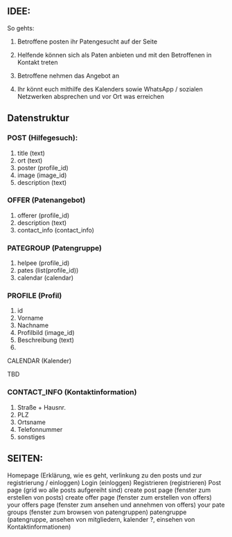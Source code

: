 ## IDEE:

So gehts:

1. Betroffene posten ihr Patengesucht auf der Seite

2. Helfende können sich als Paten anbieten und mit den Betroffenen in Kontakt treten

3. Betroffene nehmen das Angebot an

4. Ihr könnt euch mithilfe des Kalenders sowie WhatsApp / sozialen Netzwerken absprechen und vor Ort was erreichen

## Datenstruktur

### POST (Hilfegesuch):

1. title (text)
2. ort (text)
2. poster (profile_id)
3. image (image_id)
4. description (text)


### OFFER (Patenangebot)

1. offerer (profile_id)
2. description (text)
3. contact_info (contact_info)

### PATEGROUP (Patengruppe)

1. helpee (profile_id)
2. pates (list(profile_id))
3. calendar (calendar)

### PROFILE (Profil)

1. id
2. Vorname
3. Nachname
4. Profilbild (image_id)
5. Beschreibung (text)
6. 

CALENDAR (Kalender)

TBD

### CONTACT_INFO (Kontaktinformation)

1. Straße + Hausnr.
2. PLZ
3. Ortsname
4. Telefonnummer
5. sonstiges


## SEITEN:

Homepage (Erklärung, wie es geht, verlinkung zu den posts und zur registrierung / einloggen)
Login (einloggen)
Registrieren (registrieren)
Post page (grid wo alle posts aufgereiht sind)
create post page (fenster zum erstellen von posts)
create offer page (fenster zum erstellen von offers)
your offers page (fenster zum ansehen und annehmen von offers)
your pate groups (fenster zum browsen von patengruppen)
patengruppe (patengruppe, ansehen von mitgliedern, kalender ?, einsehen von Kontaktinformationen)